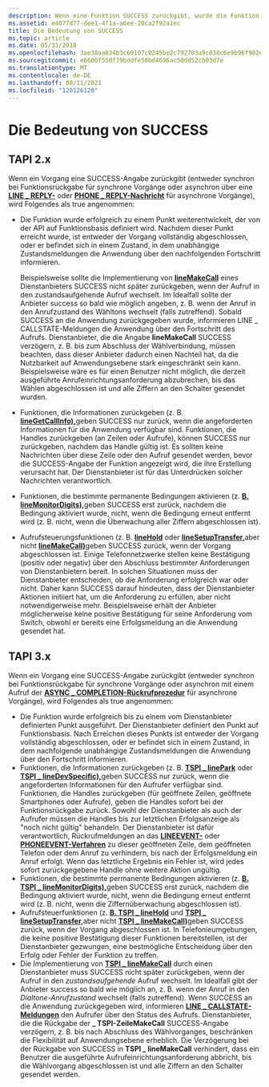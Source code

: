 ```yaml
---
description: Wenn eine Funktion SUCCESS zurückgibt, wurde die Funktion erfolgreich bis zu einem Punkt ausgeführt, der von der API auf Funktionsbasis definiert wird.
ms.assetid: e4077d77-dee1-4f1a-a6ee-20ca2f92a1ec
title: Die Bedeutung von SUCCESS
ms.topic: article
ms.date: 05/31/2018
ms.openlocfilehash: 3ae38aa834b3c60107c0245be2c792703a9c038c6e9b96f982e720bf417af58f
ms.sourcegitcommit: e6600f550f79bddfe58bd4696ac50dd52cb03d7e
ms.translationtype: MT
ms.contentlocale: de-DE
ms.lasthandoff: 08/11/2021
ms.locfileid: "120126120"
---
```

# <a name="the-meaning-of-success"></a>Die Bedeutung von SUCCESS

## <a name="tapi-2x"></a>TAPI 2.x

Wenn ein Vorgang eine SUCCESS-Angabe zurückgibt (entweder synchron bei Funktionsrückgabe für synchrone Vorgänge oder asynchron über eine [**LINE \_ REPLY-**](./line-reply.md) oder [**PHONE \_ REPLY-Nachricht**](./phone-reply.md) für asynchrone Vorgänge), wird Folgendes als true angenommen:

-   Die Funktion wurde erfolgreich zu einem Punkt weiterentwickelt, der von der API auf Funktionsbasis definiert wird. Nachdem dieser Punkt erreicht wurde, ist entweder der Vorgang vollständig abgeschlossen, oder er befindet sich in einem Zustand, in dem unabhängige Zustandsmeldungen die Anwendung über den nachfolgenden Fortschritt informieren.

    Beispielsweise sollte die Implementierung von [**lineMakeCall**](/windows/win32/api/tapi/nf-tapi-linemakecall) eines Dienstanbieters SUCCESS nicht später zurückgeben, wenn der Aufruf in den zustandsaufgehende Aufruf wechselt. Im Idealfall sollte der Anbieter success so bald wie möglich angeben, z. B. wenn der Anruf in den Anrufzustand des Wähltons wechselt (falls zutreffend). Sobald SUCCESS an die Anwendung zurückgegeben wurde, informieren LINE \_ CALLSTATE-Meldungen die Anwendung über den Fortschritt des Aufrufs. Dienstanbieter, die die Angabe **lineMakeCall** SUCCESS verzögern, z. B. bis zum Abschluss der Wählverbindung, müssen beachten, dass dieser Anbieter dadurch einen Nachteil hat, da die Nutzbarkeit auf Anwendungsebene stark eingeschränkt sein kann. Beispielsweise wäre es für einen Benutzer nicht möglich, die derzeit ausgeführte Anrufeinrichtungsanforderung abzubrechen, bis das Wählen abgeschlossen ist und alle Ziffern an den Schalter gesendet wurden.

-   Funktionen, die Informationen zurückgeben (z. B. [**lineGetCallInfo),**](/windows/win32/api/tapi/nf-tapi-linegetcallinfo)geben SUCCESS nur zurück, wenn die angeforderten Informationen für die Anwendung verfügbar sind. Funktionen, die Handles zurückgeben (an Zeilen oder Aufrufe), können SUCCESS nur zurückgeben, nachdem das Handle gültig ist. Es sollten keine Nachrichten über diese Zeile oder den Aufruf gesendet werden, bevor die SUCCESS-Angabe der Funktion angezeigt wird, die ihre Erstellung verursacht hat. Der Dienstanbieter ist für das Unterdrücken solcher Nachrichten verantwortlich.
-   Funktionen, die bestimmte permanente Bedingungen aktivieren (z. [**B. lineMonitorDigits),**](/windows/win32/api/tapi/nf-tapi-linemonitordigits)geben SUCCESS erst zurück, nachdem die Bedingung aktiviert wurde, nicht, wenn die Bedingung erneut entfernt wird (z. B. nicht, wenn die Überwachung aller Ziffern abgeschlossen ist).
-   Aufrufsteuerungsfunktionen (z. B. [**lineHold**](/windows/win32/api/tapi/nf-tapi-linehold) oder [**lineSetupTransfer,**](/windows/win32/api/tapi/nf-tapi-linesetuptransfer)aber nicht [**lineMakeCall)**](/windows/win32/api/tapi/nf-tapi-linemakecall)geben SUCCESS zurück, wenn der Vorgang abgeschlossen ist. Einige Telefonnetzwerke stellen keine Bestätigung (positiv oder negativ) über den Abschluss bestimmter Anforderungen von Dienstanbietern bereit. In solchen Situationen muss der Dienstanbieter entscheiden, ob die Anforderung erfolgreich war oder nicht. Daher kann SUCCESS darauf hindeuten, dass der Dienstanbieter Aktionen initiiert hat, um die Anforderung zu erfüllen, aber nicht notwendigerweise mehr. Beispielsweise erhält der Anbieter möglicherweise keine positive Bestätigung für seine Anforderung vom Switch, obwohl er bereits eine Erfolgsmeldung an die Anwendung gesendet hat.

## <a name="tapi-3x"></a>TAPI 3.x

Wenn ein Vorgang eine SUCCESS-Angabe zurückgibt (entweder synchron bei Funktionsrückgabe für synchrone Vorgänge oder asynchron mit einem Aufruf der [**ASYNC \_ COMPLETION-Rückrufprozedur**](/windows/win32/api/tspi/nc-tspi-async_completion) für asynchrone Vorgänge), wird Folgendes als true angenommen:

-   Die Funktion wurde erfolgreich bis zu einem vom Dienstanbieter definierten Punkt ausgeführt. Der Dienstanbieter definiert den Punkt auf Funktionsbasis. Nach Erreichen dieses Punkts ist entweder der Vorgang vollständig abgeschlossen, oder er befindet sich in einem Zustand, in dem nachfolgende unabhängige Zustandsmeldungen die Anwendung über den Fortschritt informieren.
-   Funktionen, die Informationen zurückgeben (z. B. [**TSPI \_ linePark**](/windows/win32/api/tspi/nf-tspi-tspi_linepark) oder [**TSPI \_ lineDevSpecific),**](/windows/win32/api/tspi/nf-tspi-tspi_linedevspecific)geben SUCCESS nur zurück, wenn die angeforderten Informationen für den Aufrufer verfügbar sind. Funktionen, die Handles zurückgeben (für geöffnete Zeilen, geöffnete Smartphones oder Aufrufe), geben die Handles sofort bei der Funktionsrückgabe zurück. Sowohl der Dienstanbieter als auch der Aufrufer müssen die Handles bis zur letztlichen Erfolgsanzeige als "noch nicht gültig" behandeln. Der Dienstanbieter ist dafür verantwortlich, Rückrufmeldungen an das [**LINEEVENT-**](/windows/win32/api/tspi/nc-tspi-lineevent) oder [**PHONEEVENT-Verfahren**](/windows/desktop/api/tspi/nc-tspi-phoneevent) zu dieser geöffneten Zeile, dem geöffneten Telefon oder dem Anruf zu verhindern, bis nach der Erfolgsmeldung ein Anruf erfolgt. Wenn das letztliche Ergebnis ein Fehler ist, wird jedes sofort zurückgegebene Handle ohne weitere Aktion ungültig.
-   Funktionen, die bestimmte permanente Bedingungen aktivieren (z. [**B. TSPI \_ lineMonitorDigits),**](/windows/win32/api/tspi/nf-tspi-tspi_linemonitordigits)geben SUCCESS erst zurück, nachdem die Bedingung aktiviert wurde, nicht, wenn die Bedingung erneut entfernt wird (z. B. nicht, wenn die Ziffernüberwachung abgeschlossen ist).
-   Aufrufsteuerfunktionen (z. [**B. TSPI \_ lineHold**](/windows/win32/api/tspi/nf-tspi-tspi_linehold) und [**TSPI \_ lineSetupTransfer,**](/windows/win32/api/tspi/nf-tspi-tspi_linesetuptransfer)aber nicht [**TSPI \_ lineMakeCall)**](/windows/win32/api/tspi/nf-tspi-tspi_linemakecall)geben SUCCESS zurück, wenn der Vorgang abgeschlossen ist. In Telefonieumgebungen, die keine positive Bestätigung dieser Funktionen bereitstellen, ist der Dienstanbieter gezwungen, eine bestmögliche Entscheidung über den Erfolg oder Fehler der Funktion zu treffen.
-   Die Implementierung von [**TSPI \_ lineMakeCall**](/windows/win32/api/tspi/nf-tspi-tspi_linemakecall) durch einen Dienstanbieter muss SUCCESS nicht später zurückgeben, wenn der Aufruf in den *zustandsaufgehende* Aufruf wechselt. Im Idealfall gibt der Anbieter success so bald wie möglich an, z. B. wenn der Anruf in den *Dialtone-Anrufzustand* wechselt (falls zutreffend). Wenn SUCCESS an die Anwendung zurückgegeben wird, informieren [**LINE \_ CALLSTATE-Meldungen**](/previous-versions/windows/desktop/legacy/ms725219(v=vs.85)) den Aufrufer über den Status des Aufrufs. Dienstanbieter, die die Rückgabe der **\_ TSPI-ZeileMakeCall** SUCCESS-Angabe verzögern, z. B. bis nach Abschluss des Wählvorganges, beschränken die Flexibilität auf Anwendungsebene erheblich. Die Verzögerung bei der Rückgabe von SUCCESS in **TSPI \_ lineMakeCall** verhindert, dass ein Benutzer die ausgeführte Aufrufeinrichtungsanforderung abbricht, bis die Wählvorgang abgeschlossen ist und alle Ziffern an den Schalter gesendet werden.

 

 

